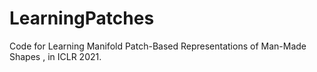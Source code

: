 # LearningPatches
Code for Learning Manifold Patch-Based Representations of Man-Made Shapes , in ICLR 2021.
